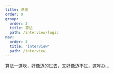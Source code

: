 ```yaml
---
title: 总览
order: 0
group:
  order: 3
  title: 算法
  path: /interview/logic
nav:
  order: 3
  title: 'interview'
  path: /interview
---
```


算法一道坎，好像迈的过去，又好像迈不过，这咋办...
